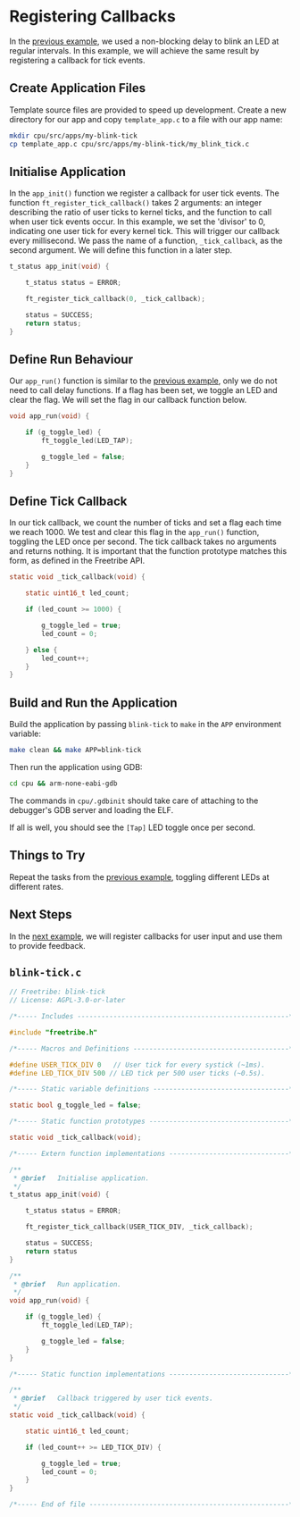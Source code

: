 # Registering Callbacks

In the [previous example](essential-functions.md), we used a non-blocking delay
to blink an LED at regular intervals. In this example, we will achieve the same
result by registering a callback for tick events.

## Create Application Files

Template source files are provided to speed up development. Create a new
directory for our app and copy `template_app.c` to a file with our app name:

```bash
mkdir cpu/src/apps/my-blink-tick
cp template_app.c cpu/src/apps/my-blink-tick/my_blink_tick.c
```

## Initialise Application

In the `app_init()` function we register a callback for user tick events. The
function `ft_register_tick_callback()` takes 2 arguments: an integer describing
the ratio of user ticks to kernel ticks, and the function to call when user tick
events occur. In this example, we set the 'divisor' to 0, indicating one user
tick for every kernel tick. This will trigger our callback every millisecond. We
pass the name of a function, `_tick_callback`, as the second argument. We will
define this function in a later step.

```c
t_status app_init(void) {

    t_status status = ERROR;

    ft_register_tick_callback(0, _tick_callback);

    status = SUCCESS;
    return status;
}
```

## Define Run Behaviour

Our `app_run()` function is similar to the
[previous example](essential-functions.md), only we do not need to call delay
functions. If a flag has been set, we toggle an LED and clear the flag. We will
set the flag in our callback function below.

```c
void app_run(void) {

    if (g_toggle_led) {
        ft_toggle_led(LED_TAP);

        g_toggle_led = false;
    }
}
```

## Define Tick Callback

In our tick callback, we count the number of ticks and set a flag each time we
reach 1000. We test and clear this flag in the `app_run()` function, toggling
the LED once per second. The tick callback takes no arguments and returns
nothing. It is important that the function prototype matches this form, as
defined in the Freetribe API.

```c
static void _tick_callback(void) {

    static uint16_t led_count;

    if (led_count >= 1000) {

        g_toggle_led = true;
        led_count = 0;

    } else {
        led_count++;
    }
}
```

## Build and Run the Application

Build the application by passing `blink-tick` to `make` in the `APP` environment
variable:

```bash
make clean && make APP=blink-tick
```

Then run the application using GDB:

```bash
cd cpu && arm-none-eabi-gdb
```

The commands in `cpu/.gdbinit` should take care of attaching to the debugger's
GDB server and loading the ELF.

If all is well, you should see the `[Tap]` LED toggle once per second.

## Things to Try

Repeat the tasks from the [previous example](essential-functions.md), toggling
different LEDs at different rates.

## Next Steps

In the [next example](user-input.md), we will register callbacks for user input
and use them to provide feedback.

## `blink-tick.c`

```c
// Freetribe: blink-tick
// License: AGPL-3.0-or-later

/*----- Includes -----------------------------------------------------*/

#include "freetribe.h"

/*----- Macros and Definitions ---------------------------------------*/

#define USER_TICK_DIV 0   // User tick for every systick (~1ms).
#define LED_TICK_DIV 500 // LED tick per 500 user ticks (~0.5s).

/*----- Static variable definitions ----------------------------------*/

static bool g_toggle_led = false;

/*----- Static function prototypes -----------------------------------*/

static void _tick_callback(void);

/*----- Extern function implementations ------------------------------*/

/**
 * @brief   Initialise application.
 */
t_status app_init(void) {

    t_status status = ERROR;

    ft_register_tick_callback(USER_TICK_DIV, _tick_callback);

    status = SUCCESS;
    return status
}

/**
 * @brief   Run application.
 */
void app_run(void) {

    if (g_toggle_led) {
        ft_toggle_led(LED_TAP);

        g_toggle_led = false;
    }
}

/*----- Static function implementations ------------------------------*/

/**
 * @brief   Callback triggered by user tick events.
 */
static void _tick_callback(void) {

    static uint16_t led_count;

    if (led_count++ >= LED_TICK_DIV) {

        g_toggle_led = true;
        led_count = 0;
    }
}

/*----- End of file --------------------------------------------------*/
```
